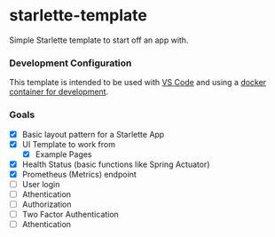 # starlette-template
Simple Starlette template to start off an app with.

### Development Configuration
This template is intended to be used with [VS Code](https://code.visualstudio.com/) and using a [docker container for development](https://code.visualstudio.com/docs/containers/quickstart-python).

### Goals
- [x] Basic layout pattern for a Starlette App
- [x] UI Template to work from
    - [x] Example Pages
- [x] Health Status (basic functions like Spring Actuator)
- [x] Prometheus (Metrics) endpoint
- [ ] User login
 - [ ] Athentication
 - [ ] Authorization
 - [ ] Two Factor Authentication
 - [ ] Athentication
